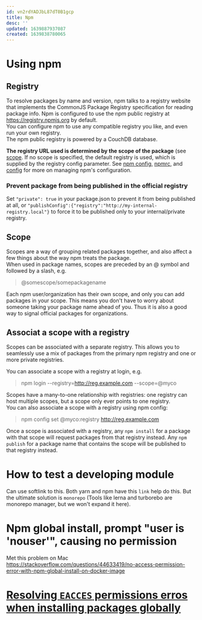 ```yaml
---
id: vn2rdYADJbL87dT0B1gcp
title: Npm
desc: ''
updated: 1639887937087
created: 1639838780065
---
```


# Using npm

## Registry

To resolve packages by name and version, npm talks to a registry website that implements the CommonJS Package Registry specification for reading package info. Npm is configured to use the npm public registry at https://registry.npmjs.org by default.  
You can configure npm to use any compatible registry you like, and even run your own registry.  
The npm public registry is powered by a CouchDB database.

**The registry URL used is determined by the scope of the package** (see [scope](#Scope). If no scope is specified, the default registry is used, which is supplied by the registry config parameter. See [npm config](https://docs.npmjs.com/cli/v8/commands/npm-config), [npmrc](https://docs.npmjs.com/cli/v8/configuring-npm/npmrc), and [config](https://docs.npmjs.com/cli/v8/using-npm/config) for more on managing npm's configuration.

### Prevent package from being published in the official registry

Set `"private": true` in your package.json to prevent it from being published at all, or `"publishConfig":{"registry":"http://my-internal-registry.local"}` to force it to be published only to your internal/private registry.

## Scope

Scopes are a way of grouping related packages together, and also affect a few things about the way npm treats the package.  
When used in package names, scopes are preceded by an @ symbol and followed by a slash, e.g.

> @somescope/somepackagename

Each npm user/organization has their own scope, and only you can add packages in your scope. This means you don't have to worry about someone taking your package name ahead of you. Thus it is also a good way to signal official packages for organizations.

## Associat a scope with a registry

Scopes can be associated with a separate registry. This allows you to seamlessly use a mix of packages from the primary npm registry and one or more private registries.

You can associate a scope with a registry at login, e.g.

> npm login --registry=http://reg.example.com --scope=@myco

Scopes have a many-to-one relationship with registries: one registry can host multiple scopes, but a scope only ever points to one registry.  
You can also associate a scope with a registry using npm config:

> npm config set @myco:registry http://reg.example.com

Once a scope is associated with a registry, any `npm install` for a package with that scope will request packages from that registry instead. Any `npm publish` for a package name that contains the scope will be published to that registry instead.

# How to test a developing module

Can use softlink to this. Both yarn and npm have this `link` help do this.
But the ultimate solution is `monorepo` (Tools like lerna and turborebo are monorepo manager, but we won't expand it here).

# Npm global install, prompt "user is 'nouser'", causing no permission

Met this problem on Mac  
https://stackoverflow.com/questions/44633419/no-access-permission-error-with-npm-global-install-on-docker-image

# [Resolving `EACCES` permissions erros when installing packages globally](https://docs.npmjs.com/resolving-eacces-permissions-errors-when-installing-packages-globally)
